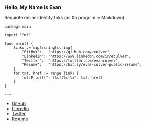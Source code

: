### Hello, My Name is Evan

Requisite online identity links (as Go program ➜ Markdown):

```golang
package main

import "fmt"

func main() {
	links := map[string]string{
		"GitHub":   "https://github.com/eculver",
		"LinkedIn": "https://www.linkedin.com/in/eculver",
		"Twitter":  "https://twitter.com/evanculver",
		"Resume":   "https://bit.ly/evan-culver-public-resume",
	}
	for txt, href := range links {
		fmt.Printf("- [%s](%s)\n", txt, href)
	}
}

```
`-->`
- [GitHub](https://github.com/eculver)
- [LinkedIn](https://www.linkedin.com/in/eculver)
- [Twitter](https://twitter.com/evanculver)
- [Resume](https://bit.ly/evan-culver-public-resume)
